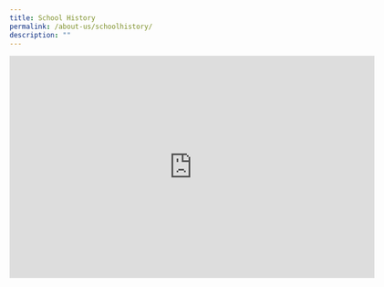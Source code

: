 ```yaml
---
title: School History
permalink: /about-us/schoolhistory/
description: ""
---
```

<iframe src="https://docs.google.com/presentation/d/e/2PACX-1vQbbbu3DfMuMfZVO6sUpSaflwwwpWEY35IS-O0a5Dwfki3l3Sah8na6EGuiGVCMyg/embed?start=false&amp;loop=false&amp;delayms=3000" frameborder="0" width="640" height="389" allowfullscreen="true"></iframe>
